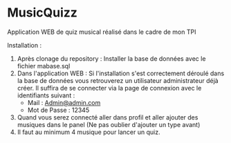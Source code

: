 # MusicQuizz

Application WEB de quiz musical réalisé dans le cadre de mon TPI

Installation :

1. Après clonage du repository :
     Installer la base de données avec le fichier mabase.sql
2. Dans l'application WEB :
 Si l'installation s'est correctement déroulé dans la base de données vous retrouverez un utilisateur administrateur déjà créer. Il suffira de se connecter via la page de connexion avec le identifiants suivant :
    - Mail : Admin@admin.com
    - Mot de Passe : 12345
3. Quand vous serez connecté aller dans profil et aller ajouter des musiques dans le panel (Ne pas oublier d'ajouter un type avant)
4. Il faut au minimum 4 musique pour lancer un quiz. 

